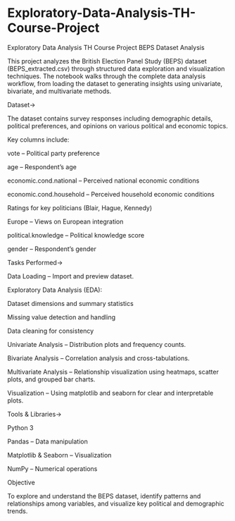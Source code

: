 # Exploratory-Data-Analysis-TH-Course-Project
Exploratory Data Analysis TH Course Project
BEPS Dataset Analysis

This project analyzes the British Election Panel Study (BEPS) dataset (BEPS_extracted.csv) through structured data exploration and visualization techniques. The notebook walks through the complete data analysis workflow, from loading the dataset to generating insights using univariate, bivariate, and multivariate methods.

Dataset->

The dataset contains survey responses including demographic details, political preferences, and opinions on various political and economic topics.

Key columns include:

vote – Political party preference

age – Respondent’s age

economic.cond.national – Perceived national economic conditions

economic.cond.household – Perceived household economic conditions

Ratings for key politicians (Blair, Hague, Kennedy)

Europe – Views on European integration

political.knowledge – Political knowledge score

gender – Respondent’s gender

Tasks Performed->

Data Loading – Import and preview dataset.

Exploratory Data Analysis (EDA):

Dataset dimensions and summary statistics

Missing value detection and handling

Data cleaning for consistency

Univariate Analysis – Distribution plots and frequency counts.

Bivariate Analysis – Correlation analysis and cross-tabulations.

Multivariate Analysis – Relationship visualization using heatmaps, scatter plots, and grouped bar charts.

Visualization – Using matplotlib and seaborn for clear and interpretable plots.

Tools & Libraries->

Python 3

Pandas – Data manipulation

Matplotlib & Seaborn – Visualization

NumPy – Numerical operations

Objective

To explore and understand the BEPS dataset, identify patterns and relationships among variables, and visualize key political and demographic trends.

